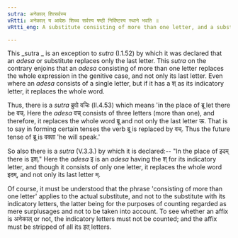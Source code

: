 ```yaml
---
sutra: अनेकाल् शित्सर्वस्य
vRtti: अनेकाल् य आदेशः शिच्च सर्वस्य षष्ठी निर्दिष्टस्य स्थाने भवति ॥
vRtti_eng: A substitute consisting of more than one letter, and a substitute having an indicatory श take the place of the whole of the original expression exhibited in the sixth case.

---
```

This _sutra _ is an exception to _sutra_ (I.1.52) by which it was declared that an _adesa_ or substitute replaces only the last letter. This _sutra_ on the contrary enjoins that an _adesa_ consisting of more than one letter replaces the whole expression in the genitive case, and not only its last letter. Even where an _adesa_ consists of a single letter, but if it has a श् as its indicatory letter, it replaces the whole word.

Thus, there is a _sutra_ ब्रुवो वचिः (II.4.53) which means 'in the place of ब्रू let there be वच्. Here the _adesa_ वच् consists of three letters (more than one), and therefore, it replaces the whole word ब्रू and not only the last letter ऊ. That is to say in forming certain tenses the verb ब्रू is replaced by वच्. Thus the future tense of ब्रू is वक्ता 'he will speak.' 

So also there is a _sutra_ (V.3.3.) by which it is declared:-- "In the place of इदम् there is इश्." Here the _adesa_ इ is an _adesa_ having the श् for its indicatory letter, and though it consists of only one letter, it replaces the whole word इदम्, and not only its last letter म्.

Of course, it must be understood that the phrase 'consisting of more than one letter' applies to the actual substitute, and not to the substitute with its indicatory letters, the latter being for the purposes of counting regarded as mere surplusages and not to be taken into account. To see whether an affix is अनेकाल् or not, the indicatory letters must not be counted; and the affix must be stripped of all its इत् letters.